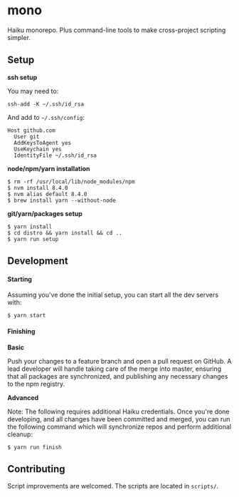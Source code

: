 # mono

Haiku monorepo. Plus command-line tools to make cross-project scripting simpler.

## Setup

**ssh setup**

You may need to:

    ssh-add -K ~/.ssh/id_rsa

And add to `~/.ssh/config`:

    Host github.com
      User git
      AddKeysToAgent yes
      UseKeychain yes
      IdentityFile ~/.ssh/id_rsa

**node/npm/yarn installation**

    $ rm -rf /usr/local/lib/node_modules/npm
    $ nvm install 8.4.0
    $ nvm alias default 8.4.0
    $ brew install yarn --without-node

**git/yarn/packages setup**

    $ yarn install
    $ cd distro && yarn install && cd ..
    $ yarn run setup

## Development

#### Starting

Assuming you've done the initial setup, you can start all the dev servers with:

    $ yarn start

#### Finishing

**Basic**

Push your changes to a feature branch and open a pull request on GitHub. A lead developer will handle taking care of the merge into master, ensuring that all packages are synchronized, and publishing any necessary changes to the npm registry.

**Advanced**

Note: The following requires additional Haiku credentials. Once you're done developing, and all changes have been committed and merged, you can run the following command which will synchronize repos and perform additional cleanup:

    $ yarn run finish

## Contributing

Script improvements are welcomed. The scripts are located in `scripts/`.
